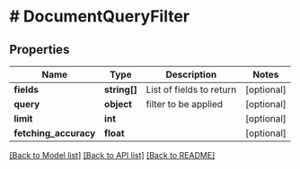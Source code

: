 # # DocumentQueryFilter

## Properties

Name | Type | Description | Notes
------------ | ------------- | ------------- | -------------
**fields** | **string[]** | List of fields to return | [optional]
**query** | **object** | filter to be applied | [optional]
**limit** | **int** |  | [optional]
**fetching_accuracy** | **float** |  | [optional]

[[Back to Model list]](../../README.md#models) [[Back to API list]](../../README.md#endpoints) [[Back to README]](../../README.md)
